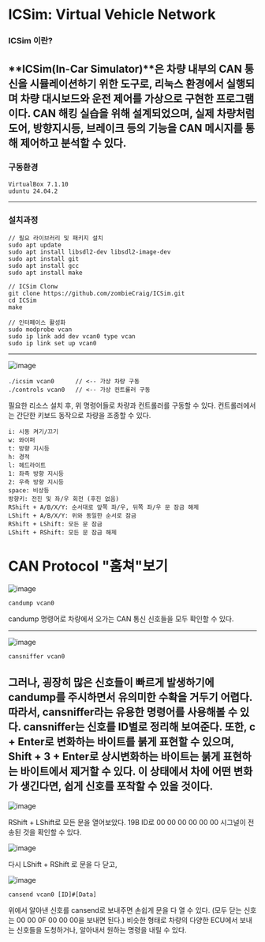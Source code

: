 ICSim: Virtual Vehicle Network
==============================

### ICSim 이란?
**ICSim(In-Car Simulator)**은 차량 내부의 CAN 통신을 시뮬레이션하기 위한 도구로, 리눅스 환경에서 실행되며 차량 대시보드와 운전 제어를 가상으로 구현한 프로그램이다. 
CAN 해킹 실습을 위해 설계되었으며, 실제 차량처럼 도어, 방향지시등, 브레이크 등의 기능을 CAN 메시지를 통해 제어하고 분석할 수 있다.
---
### 구동환경
```
VirtualBox 7.1.10
uduntu 24.04.2
```
---
### 설치과정
```
// 필요 라이브러리 및 패키지 설치
sudo apt update
sudo apt install libsdl2-dev libsdl2-image-dev
sudo apt install git
sudo apt install gcc
sudo apt install make

// ICSim Clonw
git clone https://github.com/zombieCraig/ICSim.git
cd ICSim
make

// 인터페이스 활성화
sudo modprobe vcan
sudo ip link add dev vcan0 type vcan
sudo ip link set up vcan0
```

---
![image](https://github.com/user-attachments/assets/5b5b14ee-7a3b-491f-a8a8-28b9e0a043b4)

```
./icsim vcan0      // <-- 가상 차량 구동
./controls vcan0   // <-- 가상 컨트롤러 구동
```
필요한 리소스 설치 후, 위 명령어들로 차량과 컨트롤러를 구동할 수 있다.
컨트롤러에서는 간단한 키보드 동작으로 차량을 조종할 수 있다.

```
i: 시동 켜기/끄기
w: 와이퍼
t: 방향 지시등
h: 경적
l: 헤드라이트
1: 좌측 방향 지시등
2: 우측 방향 지시등
space: 비상등
방향키: 전진 및 좌/우 회전 (후진 없음)
RShift + A/B/X/Y: 순서대로 앞쪽 좌/우, 뒤쪽 좌/우 문 잠금 해제
LShift + A/B/X/Y: 위와 동일한 순서로 잠금
RShift + LShift: 모든 문 잠금
LShift + RShift: 모든 문 잠금 해제
```



# CAN Protocol "훔쳐"보기

![image](https://github.com/user-attachments/assets/edd1c80a-ebc4-4a8c-aa3e-5a69042d082f)

```
candump vcan0
```
candump 명령어로 차량에서 오가는 CAN 통신 신호들을 모두 확인할 수 있다.

---
![image](https://github.com/user-attachments/assets/036f98ad-3144-4f5d-967e-3ac2dcf43ed3)

```
cansniffer vcan0
```
그러나, 굉장히 많은 신호들이 빠르게 발생하기에 candump를 주시하면서 유의미한 수확을 거두기 어렵다. 따라서, cansniffer라는 유용한 명령어를 사용해볼 수 있다. cansniffer는 신호를 ID별로 정리해 보여준다. 또한, c + Enter로 변화하는 바이트를 붉게 표현할 수 있으며, Shift + 3 + Enter로 상시변화하는 바이트는 붉게 표현하는 바이트에서 제거할 수 있다. 이 상태에서 차에 어떤 변화가 생긴다면, 쉽게 신호를 포착할 수 있을 것이다.
---
![image](https://github.com/user-attachments/assets/da6944e7-daa0-459b-b484-3ceaeaf0b6ee)

RShift + LShift로 모든 문을 열어보았다. 19B ID로 00 00 00 00 00 00 시그널이 전송된 것을 확인할 수 있다.



![image](https://github.com/user-attachments/assets/bbeba720-9ae8-4a05-a33c-46a94ce7265d)

다시 LShift + RShift 로 문을 다 닫고,



![image](https://github.com/user-attachments/assets/ec8e47c0-1573-4e00-8cc5-45fa1193a181)

```
cansend vcan0 [ID]#[Data]
```
위에서 알아낸 신호를 cansend로 보내주면 손쉽게 문을 다 열 수 있다. (모두 닫는 신호는 00 00 0F 00 00 00을 보내면 된다.) 비슷한 형태로 차량의 다양한 ECU에서 보내는 신호들을 도청하거나, 알아내서 원하는 명령을 내릴 수 있다.
